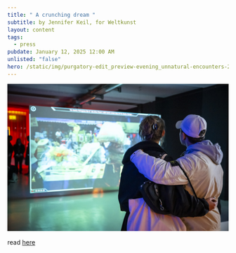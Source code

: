```yaml
---
title: " A crunching dream "
subtitle: by Jennifer Keil, for Weltkunst
layout: content
tags:
  - press
pubdate: January 12, 2025 12:00 AM
unlisted: "false"
hero: /static/img/purgatory-edit_preview-evening_unnatural-encounters-2025_06_image-by-brend-brundert.jpg
---
```

![](/static/img/purgatory-edit_preview-evening_unnatural-encounters-2025_06_image-by-brend-brundert.jpg)

read [here](https://www.weltkunst.de/ausstellungen/2025/01/silent-green-unnatural-encounters-ein-knirschender-traum)